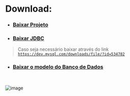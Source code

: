 # Download:
- ### [Baixar Projeto](https://github.com/MdevSs/Dentista-DS/raw/main/Download/Dentista.zip)
- ### [Baixar JDBC](https://github.com/MdevSs/Dentista-DS/raw/main/Download/mysql-connector-j-9.1.0.jar)
> Caso seja necessário baixar através do link [`https://dev.mysql.com/downloads/file/?id=534782`](https://dev.mysql.com/downloads/file/?id=534782)
- ### [Baixar o modelo do Banco de Dados](https://github.com/MdevSs/Dentista-DS/raw/Atualizando/Download/dentista.sql)

<br>

![image](https://github.com/user-attachments/assets/b1bdac12-c7b3-4557-977f-b4a9471e8968)




